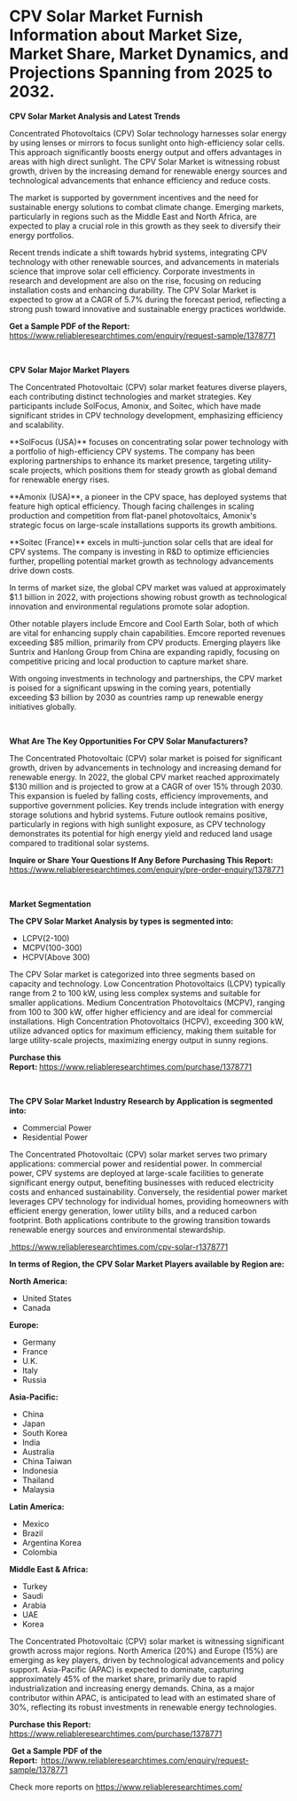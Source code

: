 <p><h1>CPV Solar Market Furnish Information about Market Size, Market Share, Market Dynamics, and Projections Spanning from 2025 to 2032.</h1></p><p><strong>CPV Solar Market Analysis and Latest Trends</strong></p>
<p><p>Concentrated Photovoltaics (CPV) Solar technology harnesses solar energy by using lenses or mirrors to focus sunlight onto high-efficiency solar cells. This approach significantly boosts energy output and offers advantages in areas with high direct sunlight. The CPV Solar Market is witnessing robust growth, driven by the increasing demand for renewable energy sources and technological advancements that enhance efficiency and reduce costs. </p><p>The market is supported by government incentives and the need for sustainable energy solutions to combat climate change. Emerging markets, particularly in regions such as the Middle East and North Africa, are expected to play a crucial role in this growth as they seek to diversify their energy portfolios. </p><p>Recent trends indicate a shift towards hybrid systems, integrating CPV technology with other renewable sources, and advancements in materials science that improve solar cell efficiency. Corporate investments in research and development are also on the rise, focusing on reducing installation costs and enhancing durability. The CPV Solar Market is expected to grow at a CAGR of 5.7% during the forecast period, reflecting a strong push toward innovative and sustainable energy practices worldwide.</p></p>
<p><strong>Get a Sample PDF of the Report:&nbsp;</strong> <a href="https://www.reliableresearchtimes.com/enquiry/request-sample/1378771?utm_campaign=2326&utm_medium=2&utm_source=Github&utm_content=ia&utm_term=07042025&utm_id=cpv-solar">https://www.reliableresearchtimes.com/enquiry/request-sample/1378771</a></p>
<p>&nbsp;</p>
<p><strong>CPV Solar Major Market Players</strong></p>
<p><p>The Concentrated Photovoltaic (CPV) solar market features diverse players, each contributing distinct technologies and market strategies. Key participants include SolFocus, Amonix, and Soitec, which have made significant strides in CPV technology development, emphasizing efficiency and scalability.</p><p>**SolFocus (USA)** focuses on concentrating solar power technology with a portfolio of high-efficiency CPV systems. The company has been exploring partnerships to enhance its market presence, targeting utility-scale projects, which positions them for steady growth as global demand for renewable energy rises.</p><p>**Amonix (USA)**, a pioneer in the CPV space, has deployed systems that feature high optical efficiency. Though facing challenges in scaling production and competition from flat-panel photovoltaics, Amonix's strategic focus on large-scale installations supports its growth ambitions.</p><p>**Soitec (France)** excels in multi-junction solar cells that are ideal for CPV systems. The company is investing in R&D to optimize efficiencies further, propelling potential market growth as technology advancements drive down costs.</p><p>In terms of market size, the global CPV market was valued at approximately $1.1 billion in 2022, with projections showing robust growth as technological innovation and environmental regulations promote solar adoption. </p><p>Other notable players include Emcore and Cool Earth Solar, both of which are vital for enhancing supply chain capabilities. Emcore reported revenues exceeding $85 million, primarily from CPV products. Emerging players like Suntrix and Hanlong Group from China are expanding rapidly, focusing on competitive pricing and local production to capture market share.</p><p>With ongoing investments in technology and partnerships, the CPV market is poised for a significant upswing in the coming years, potentially exceeding $3 billion by 2030 as countries ramp up renewable energy initiatives globally.</p></p>
<p>&nbsp;</p>
<p><strong>What Are The Key Opportunities For CPV Solar Manufacturers?</strong></p>
<p><p>The Concentrated Photovoltaic (CPV) solar market is poised for significant growth, driven by advancements in technology and increasing demand for renewable energy. In 2022, the global CPV market reached approximately $130 million and is projected to grow at a CAGR of over 15% through 2030. This expansion is fueled by falling costs, efficiency improvements, and supportive government policies. Key trends include integration with energy storage solutions and hybrid systems. Future outlook remains positive, particularly in regions with high sunlight exposure, as CPV technology demonstrates its potential for high energy yield and reduced land usage compared to traditional solar systems.</p></p>
<p><strong>Inquire or Share Your Questions If Any Before Purchasing This Report:</strong> <a href="https://www.reliableresearchtimes.com/enquiry/pre-order-enquiry/1378771?utm_campaign=2326&utm_medium=2&utm_source=Github&utm_content=ia&utm_term=07042025&utm_id=cpv-solar">https://www.reliableresearchtimes.com/enquiry/pre-order-enquiry/1378771</a></p>
<p>&nbsp;</p>
<p><strong>Market Segmentation</strong></p>
<p><strong>The CPV Solar Market Analysis by types is segmented into:</strong></p>
<p><ul><li>LCPV(2-100)</li><li>MCPV(100-300)</li><li>HCPV(Above 300)</li></ul></p>
<p><p>The CPV Solar market is categorized into three segments based on capacity and technology. Low Concentration Photovoltaics (LCPV) typically range from 2 to 100 kW, using less complex systems and suitable for smaller applications. Medium Concentration Photovoltaics (MCPV), ranging from 100 to 300 kW, offer higher efficiency and are ideal for commercial installations. High Concentration Photovoltaics (HCPV), exceeding 300 kW, utilize advanced optics for maximum efficiency, making them suitable for large utility-scale projects, maximizing energy output in sunny regions.</p></p>
<p><strong>Purchase this Report:&nbsp;</strong><a href="https://www.reliableresearchtimes.com/purchase/1378771?utm_campaign=2326&utm_medium=2&utm_source=Github&utm_content=ia&utm_term=07042025&utm_id=cpv-solar">https://www.reliableresearchtimes.com/purchase/1378771</a></p>
<p>&nbsp;</p>
<p><strong>The CPV Solar Market Industry Research by Application is segmented into:</strong></p>
<p><ul><li>Commercial Power</li><li>Residential Power</li></ul></p>
<p><p>The Concentrated Photovoltaic (CPV) solar market serves two primary applications: commercial power and residential power. In commercial power, CPV systems are deployed at large-scale facilities to generate significant energy output, benefiting businesses with reduced electricity costs and enhanced sustainability. Conversely, the residential power market leverages CPV technology for individual homes, providing homeowners with efficient energy generation, lower utility bills, and a reduced carbon footprint. Both applications contribute to the growing transition towards renewable energy sources and environmental stewardship.</p></p>
<p><a href="https://www.reliableresearchtimes.com/cpv-solar-r1378771?utm_campaign=2326&utm_medium=2&utm_source=Github&utm_content=ia&utm_term=07042025&utm_id=cpv-solar">&nbsp;https://www.reliableresearchtimes.com/cpv-solar-r1378771</a></p>
<p><strong>In terms of Region, the CPV Solar Market Players available by Region are:</strong></p>
<p>
    <p> <strong> North America: </strong>
        <ul>
            <li>United States</li>
            <li>Canada</li>
        </ul>
        </p> 
    <p> <strong> Europe: </strong>
        <ul>
            <li>Germany</li>
            <li>France</li>
            <li>U.K.</li>
            <li>Italy</li>
            <li>Russia</li>
        </ul>
        </p> 
    <p> <strong> Asia-Pacific: </strong>
        <ul>
            <li>China</li>
            <li>Japan</li>
            <li>South Korea</li>
            <li>India</li>
            <li>Australia</li>
            <li>China Taiwan</li>
            <li>Indonesia</li>
            <li>Thailand</li>
            <li>Malaysia</li>
        </ul>
        </p> 
    <p> <strong> Latin America: </strong>
        <ul>
            <li>Mexico</li>
            <li>Brazil</li>
            <li>Argentina Korea</li>
            <li>Colombia</li>
        </ul>
        </p> 
    <p> <strong> Middle East & Africa: </strong>
        <ul>
            <li>Turkey</li>
            <li>Saudi</li>
            <li>Arabia</li>
            <li>UAE</li>
            <li>Korea</li>
        </ul>
    </p>
    </p>
<p><p>The Concentrated Photovoltaic (CPV) solar market is witnessing significant growth across major regions. North America (20%) and Europe (15%) are emerging as key players, driven by technological advancements and policy support. Asia-Pacific (APAC) is expected to dominate, capturing approximately 45% of the market share, primarily due to rapid industrialization and increasing energy demands. China, as a major contributor within APAC, is anticipated to lead with an estimated share of 30%, reflecting its robust investments in renewable energy technologies.</p></p>
<p><strong>Purchase this Report: </strong><a href="https://www.reliableresearchtimes.com/purchase/1378771?utm_campaign=2326&utm_medium=2&utm_source=Github&utm_content=ia&utm_term=07042025&utm_id=cpv-solar">https://www.reliableresearchtimes.com/purchase/1378771</a></p>
<p>&nbsp;<strong>Get a Sample PDF of the Report:&nbsp;&nbsp;</strong><a href="https://www.reliableresearchtimes.com/enquiry/request-sample/1378771?utm_campaign=2326&utm_medium=2&utm_source=Github&utm_content=ia&utm_term=07042025&utm_id=cpv-solar">https://www.reliableresearchtimes.com/enquiry/request-sample/1378771</a></p>
<p><strong></strong></p>
<p>Check more reports on <a href="https://www.reliableresearchtimes.com/?utm_campaign=2326&utm_medium=2&utm_source=Github&utm_content=ia&utm_term=07042025&utm_id=cpv-solar">https://www.reliableresearchtimes.com/</a></p>